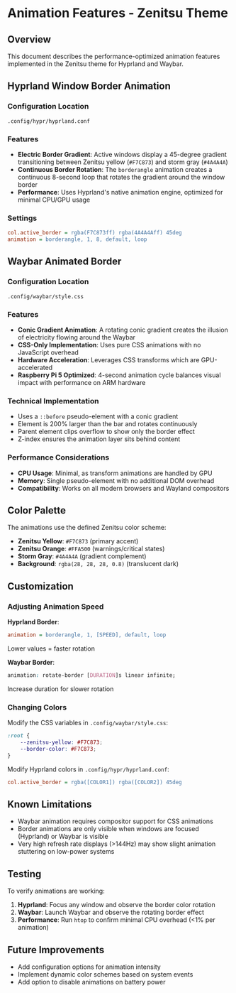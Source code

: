 # Animation Features - Zenitsu Theme

## Overview

This document describes the performance-optimized animation features implemented in the Zenitsu theme for Hyprland and Waybar.

## Hyprland Window Border Animation

### Configuration Location
`.config/hypr/hyprland.conf`

### Features
- **Electric Border Gradient**: Active windows display a 45-degree gradient transitioning between Zenitsu yellow (`#F7C873`) and storm gray (`#4A4A4A`)
- **Continuous Border Rotation**: The `borderangle` animation creates a continuous 8-second loop that rotates the gradient around the window border
- **Performance**: Uses Hyprland's native animation engine, optimized for minimal CPU/GPU usage

### Settings
```ini
col.active_border = rgba(F7C873ff) rgba(4A4A4Aff) 45deg
animation = borderangle, 1, 8, default, loop
```

## Waybar Animated Border

### Configuration Location
`.config/waybar/style.css`

### Features
- **Conic Gradient Animation**: A rotating conic gradient creates the illusion of electricity flowing around the Waybar
- **CSS-Only Implementation**: Uses pure CSS animations with no JavaScript overhead
- **Hardware Acceleration**: Leverages CSS transforms which are GPU-accelerated
- **Raspberry Pi 5 Optimized**: 4-second animation cycle balances visual impact with performance on ARM hardware

### Technical Implementation
- Uses a `::before` pseudo-element with a conic gradient
- Element is 200% larger than the bar and rotates continuously
- Parent element clips overflow to show only the border effect
- Z-index ensures the animation layer sits behind content

### Performance Considerations
- **CPU Usage**: Minimal, as transform animations are handled by GPU
- **Memory**: Single pseudo-element with no additional DOM overhead
- **Compatibility**: Works on all modern browsers and Wayland compositors

## Color Palette

The animations use the defined Zenitsu color scheme:
- **Zenitsu Yellow**: `#F7C873` (primary accent)
- **Zenitsu Orange**: `#FFA500` (warnings/critical states)
- **Storm Gray**: `#4A4A4A` (gradient complement)
- **Background**: `rgba(28, 28, 28, 0.8)` (translucent dark)

## Customization

### Adjusting Animation Speed

**Hyprland Border**:
```ini
animation = borderangle, 1, [SPEED], default, loop
```
Lower values = faster rotation

**Waybar Border**:
```css
animation: rotate-border [DURATION]s linear infinite;
```
Increase duration for slower rotation

### Changing Colors

Modify the CSS variables in `.config/waybar/style.css`:
```css
:root {
    --zenitsu-yellow: #F7C873;
    --border-color: #F7C873;
}
```

Modify Hyprland colors in `.config/hypr/hyprland.conf`:
```ini
col.active_border = rgba([COLOR1]) rgba([COLOR2]) 45deg
```

## Known Limitations

- Waybar animation requires compositor support for CSS animations
- Border animations are only visible when windows are focused (Hyprland) or Waybar is visible
- Very high refresh rate displays (>144Hz) may show slight animation stuttering on low-power systems

## Testing

To verify animations are working:

1. **Hyprland**: Focus any window and observe the border color rotation
2. **Waybar**: Launch Waybar and observe the rotating border effect
3. **Performance**: Run `htop` to confirm minimal CPU overhead (<1% per animation)

## Future Improvements

- Add configuration options for animation intensity
- Implement dynamic color schemes based on system events
- Add option to disable animations on battery power
